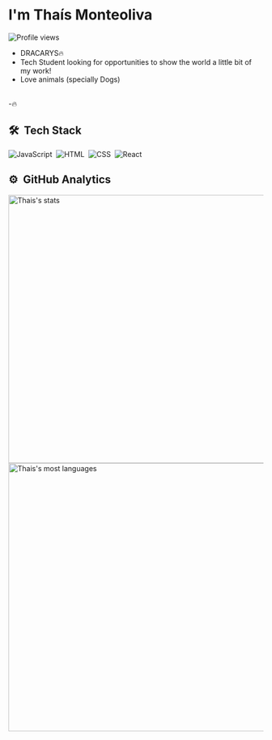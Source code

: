 <h1>I'm Thaís Monteoliva</h1>
<p align="left"> <img src="https://komarev.com/ghpvc/?username=Thais1011&color=yellow" alt="Profile views" /> </p>

- DRACARYS🔥 
- Tech Student looking for opportunities to show the world a little bit of my work!
- Love animals (specially Dogs)
<br><br>

-🔥

## 🛠 &nbsp;Tech Stack

![JavaScript](https://img.shields.io/badge/-JavaScript-05122A?style=flat&logo=javascript)&nbsp;
![HTML](https://img.shields.io/badge/-HTML-05122A?style=flat&logo=HTML5)&nbsp;
![CSS](https://img.shields.io/badge/-CSS-05122A?style=flat&logo=CSS3&logoColor=1572B6)&nbsp;
![React](https://img.shields.io/badge/-React-05122A?style=flat&logo=react)&nbsp;




## ⚙️ &nbsp;GitHub Analytics

<p align="left">
<img width="530em" src="https://github-readme-stats.vercel.app/api?username=Thais1011&show_icons=true&theme=vision-friendly-dark" alt="Thais's stats"/>
<img width="530em" src="https://github-readme-stats.vercel.app/api/top-langs/?username=Thais1011&layout=compact&theme=vision-friendly-dark" alt="Thais's most languages"/>
</p>

<br><br>
